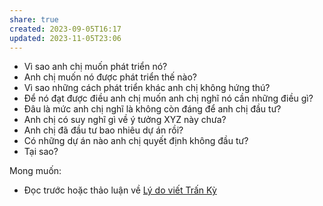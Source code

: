 ```yaml
---
share: true
created: 2023-09-05T16:17
updated: 2023-11-05T23:06
---
```

- Vì sao anh chị muốn phát triển nó?
- Anh chị muốn nó được phát triển thế nào?
- Vì sao những cách phát triển khác anh chị không hứng thú?
- Để nó đạt được điều anh chị muốn anh chị nghĩ nó cần những điều gì?
- Đâu là mức anh chị nghĩ là không còn đáng để anh chị đầu tư?
- Anh chị có suy nghĩ gì về ý tưởng XYZ này chưa?
- Anh chị đã đầu tư bao nhiêu dự án rồi?
- Có những dự án nào anh chị quyết định không đầu tư?
- Tại sao?

Mong muốn:
- Đọc trước hoặc thảo luận về [Lý do viết Trấn Kỳ](./L%C3%BD%20do%20vi%E1%BA%BFt%20Tr%E1%BA%A5n%20K%E1%BB%B3.md)